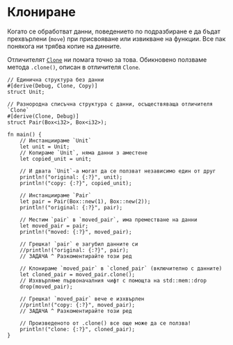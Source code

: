 # Клониране

Когато се обработват данни, поведението по подразбиране е да бъдат прехвърлени
(`move`) при присвояване или извикване на функции. Все пак понякога ни трябва
копие на динните.

Отличителят [`Clone`][clone] ни помага точно за това. Обикновено ползваме
метода `.clone()`, описан в отличителя `Clone`.

```rust,editable
// Единична структура без данни
#[derive(Debug, Clone, Copy)]
struct Unit;

// Разнородна списъчна структура с данни, осъществяваща отличителя `Clone`
#[derive(Clone, Debug)]
struct Pair(Box<i32>, Box<i32>);

fn main() {
    // Инстанциираме `Unit`
    let unit = Unit;
    // Копираме `Unit`, няма данни з аместене
    let copied_unit = unit;

    // И двата `Unit`-а могат да се ползват независимо един от друг
    println!("original: {:?}", unit);
    println!("copy: {:?}", copied_unit);

    // Инстанциираме `Pair`
    let pair = Pair(Box::new(1), Box::new(2));
    println!("original: {:?}", pair);

    // Местим `pair` в `moved_pair`, има преместване на данни
    let moved_pair = pair;
    println!("moved: {:?}", moved_pair);

    // Грешка! `pair` е загубил данните си
    //println!("original: {:?}", pair);
    // ЗАДАЧА ^ Разкоментирайте този ред

    // Клонираме `moved_pair` в `cloned_pair` (включително с данните)
    let cloned_pair = moved_pair.clone();
    // Изхвърляме първоначалния чифт с помощта на std::mem::drop
    drop(moved_pair);

    // Грешка! `moved_pair` вече е изхвърлен
    //println!("copy: {:?}", moved_pair);
    // ЗАДАЧА ^ Разкоментирайте този ред

    // Произведеното от .clone() все още може да се ползва!
    println!("clone: {:?}", cloned_pair);
}
```

[clone]: https://doc.rust-lang.org/std/clone/trait.Clone.html
